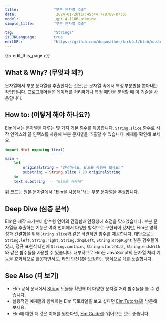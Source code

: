 ```yaml
---
title:                "부분 문자열 추출"
date:                  2024-01-20T17:45:44.778789-07:00
model:                 gpt-4-1106-preview
simple_title:         "부분 문자열 추출"

tag:                  "Strings"
isCJKLanguage:        true
editURL:              "https://github.com/dogweather/forkful/blob/master/content/ko/elm/extracting-substrings.md"
---
```


{{< edit_this_page >}}

## What & Why? (무엇과 왜?)
문자열에서 부분 문자열을 추출한다는 것은, 큰 문자열 속에서 특정 부분만을 뽑아내는 작업입니다. 프로그래머들은 데이터를 처리하거나 특정 패턴을 분석할 때 이 기술을 사용합니다.

## How to: (어떻게 해야 하나요?)
Elm에서는 문자열을 다루는 몇 가지 기본 함수를 제공합니다. `String.slice` 함수로 시작 인덱스와 끝 인덱스를 사용해 부분 문자열을 추출할 수 있습니다. 예제를 확인해 보세요.

```Elm
import Html exposing (text)

main =
    let
        originalString = "안녕하세요, Elm을 사용해 보세요!"
        substring = String.slice 7 20 originalString
    in
    text substring  -- "Elm을 사용해"
```

위 코드는 원본 문자열에서 "Elm을 사용해"라는 부분 문자열을 추출합니다.

## Deep Dive (심층 분석)
Elm은 제작 초기부터 함수형 언어의 간결함과 안정성에 초점을 맞추었습니다. 부분 문자열을 추출하는 기능은 여러 언어에서 다양한 방식으로 구현되어 있지만, Elm은 명확성과 간결함을 위해 `String.slice`와 같은 직관적인 함수를 제공합니다. 대안으로는 `String.left`, `String.right`, `String.dropLeft`, `String.dropRight` 같은 함수들이 있고, 정규 표현식 대신에 `String.contains`, `String.startsWith`, `String.endsWith`와 같은 함수들을 사용할 수 있습니다. 내부적으로 Elm은 JavaScript의 문자열 처리 기능을 효과적으로 활용하면서도, 타입 안전성을 보장하는 방식으로 이를 노출합니다.

## See Also (더 보기)
- Elm 공식 문서에서 [String](https://package.elm-lang.org/packages/elm/core/latest/String) 모듈을 확인해 더 다양한 문자열 처리 함수들을 볼 수 있습니다.
- 실용적인 예제들과 함께하는 Elm 튜토리얼을 보고 싶다면 [Elm Tutorial](https://elmprogramming.com/)을 방문해 보세요.
- Elm에 대한 더 깊은 이해를 원한다면, [Elm Guide](https://guide.elm-lang.org/)를 읽어보는 것도 좋습니다.
